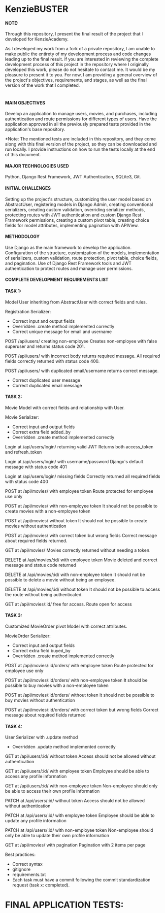 # KenzieBUSTER

<h4>NOTE:</h4>

Through this repository, I present the final result of the project that I developed for KenzieAcademy.

As I developed my work from a fork of a private repository, I am unable to make public the entirety of my development process and code changes leading up to the final result. If you are interested in reviewing the complete development process of this project in the repository where I originally developed this work, please do not hesitate to contact me. It would be my pleasure to present it to you. For now, I am providing a general overview of the project's objectives, requirements, and stages, as well as the final version of the work that I completed.
#

<h4>MAIN OBJECTIVES</h4>

Develop an application to manage users, movies, and purchases, including authentication and route permissions for different types of users.
Have the application approved in all the previously prepared tests provided in the application's base repository.

*Note: The mentioned tests are included in this repository, and they come along with this final version of the project, so they can be downloaded and run locally. I provide instructions on how to run the tests locally at the end of this document.

<h4>MAJOR TECHNOLOGIES USED</h4>
Python, Django Rest Framework, JWT Authentication, SQLite3, Git.

<h4>INITIAL CHALLENGES</h4>
Setting up the project's structure, customizing the user model based on AbstractUser, registering models in Django Admin, creating conventional serializers, creating custom validation, overriding serializer methods, protecting routes with JWT authentication and custom Django Rest Framework permissions, creating a custom pivot table, creating choice fields for model attributes, implementing pagination with APIView.

<h4>METHODOLOGY</h4>
Use Django as the main framework to develop the application. Configuration of the structure, customization of the models, implementation of serializers, custom validation, route protection, pivot table, choice fields, and pagination. Use of Django Rest Framework tools and JWT authentication to protect routes and manage user permissions.


<h4>COMPLETE DEVELOPMENT REQUIREMENTS LIST</h4>

<h4>TASK 1:</h4>

Model User inheriting from AbstractUser with correct fields and rules.

Registration Serializer:
- Correct input and output fields
- Overridden .create method implemented correctly
- Correct unique message for email and username

POST /api/users/ creating non-employee
Creates non-employee with false superuser and returns status code 201.

POST /api/users/ with incorrect body returns required message.
All required fields correctly returned with status code 400.

POST /api/users/ with duplicated email/username returns correct message.
- Correct duplicated user message
- Correct duplicated email message


<h4>TASK 2:</h4>

Movie Model with correct fields and relationship with User.

Movie Serializer:
- Correct input and output fields
- Correct extra field added_by
- Overridden .create method implemented correctly

Login at /api/users/login/ returning valid JWT
Returns both access_token and refresh_token

Login at /api/users/login/ with username/password
Django's default message with status code 401

Login at /api/users/login/ missing fields
Correctly returned all required fields with status code 400

POST at /api/movies/ with employee token
Route protected for employee use only

POST at /api/movies/ with non-employee token
It should not be possible to create movies with a non-employee token

POST at /api/movies/ without token
It should not be possible to create movies without authentication

POST at /api/movies/ with correct token but wrong fields
Correct message about required fields returned.

GET at /api/movies/
Movies correctly returned without needing a token.

DELETE at /api/movies/:id/ with employee token
Movie deleted and correct message and status code returned

DELETE at /api/movies/:id/ with non-employee token
It should not be possible to delete a movie without being an employee.

DELETE at /api/movies/:id/ without token
It should not be possible to access the route without being authenticated.

GET at /api/movies/:id/ free for access.
Route open for access


<h4>TASK 3:</h4>

Customized MovieOrder pivot Model with correct attributes.

MovieOrder Serializer:
- Correct input and output fields
- Correct extra field buyed_by
- Overridden .create method implemented correctly

POST at /api/movies/:id/orders/ with employee token
Route protected for employee use only

POST at /api/movies/:id/orders/ with non-employee token
It should be possible to buy movies with a non-employee token

POST at /api/movies/:id/orders/ without token
It should not be possible to buy movies without authentication

POST at /api/movies/:id/orders/ with correct token but wrong fields
Correct message about required fields returned


<h4>TASK 4:</h4>

User Serializer with .update method
- Overridden .update method implemented correctly

GET at /api/users/:id/ without token
Access should not be allowed without authentication

GET at /api/users/:id/ with employee token
Employee should be able to access any profile information

GET at /api/users/:id/ with non-employee token
Non-employee should only be able to access their own profile information

PATCH at /api/users/:id/ without token
Access should not be allowed without authentication

PATCH at /api/users/:id/ with employee token
Employee should be able to update any profile information

PATCH at /api/users/:id/ with non-employee token
Non-employee should only be able to update their own profile information

GET at /api/movies/ with pagination
Pagination with 2 items per page

Best practices:
- Correct syntax
- gitignore
- requirements.txt
- Each task must have a commit following the commit standardization request (task x: completed).

# FINAL APPLICATION TESTS:









<!-- 


PRINCIPAIS TECNOLOGIAS UTILIZADAS NO PROJETO
Python, Django Rest Framework, JWT Authentication, SQLite3, Git.


OBJETIVOS DO PROJETO
- Desenvolver uma aplicação para gerenciar usuários, filmes e compras, incluindo autenticação e permissões de rotas para diferentes tipos de usuário.
- Ter a aplicação aprovada em todos os testes previamente preparados e fornecidos no repositório base da aplicação. 

*Observação: Os testes mesncionados a cima constam neste repositório, seguem acompanhando esta versão finalizada do projeto, portanto, podem ser baixados e rodados localmente. Forneço as instruções de como rodar os testes localemnte ao final do presente documento.


DESAFIOS INICIAIS DO PROJETO
Configurar a estrutura do projeto, personalizar o modelo de usuário com base no AbstractUser, registrar modelos no Django Admin, criar serializers convencionais, criar validação personalizada, sobrescrever métodos de serializers, proteger rotas com autenticação JWT e permissões personalizadas do Django Rest Framework, criar tabela pivô personalizada, criar campos de escolha para atributos do modelo, implementar paginação com APIView.

METODOLOGIA
Utilizar o Django como framework principal para desenvolver a aplicação. Configuração da estrutura, personalização dos modelos, implementação dos serializers, validação personalizada, proteção de rotas, tabela pivô, campos de escolha e paginação. Utilização das ferramentas do Django Rest Framework e autenticação JWT para proteger rotas e gerenciar as permissões dos usuários.



CRITÉRIOS PARA O DESENVOLVIMENTO:

VISÃO GERAL

Configurar a estrutura do projeto, incluindo .gitignore, venv, requirements.txt;
Customizar usuário com base no AbstractUser;
Registrar models no Django Admin;
Serializers convencionais;
Validação customizada;
Sobrescrita de métodos de serializers;
Proteção de rotas via autenticação JWT e permissão customizada do Django Rest Framework;
Tabela Pivô customizada;
Campos de escolha para atributos de model;
Paginação com APIView;


LISTA DE REQUISITOS DE DESENVOLVIMENTO COMPLETA

TAREFA 1:

Model User herdando de AbstractUser com os campos e regras corretas.
Serializer de Registro:
- Campos de entrada e saída corretos
- Método .create sobrescrito corretamente
- Mensagem correta de unique em email e username

POST /api/users/ criando non employee
Cria non employee com superuser falso e status code 201.

POST /api/users/ body incorreto retornando mensagem de required.
Todas os campos obrigatórios retornando corretamente com status code 400.

POST /api/users/ com email/username duplicado, retornando mensagem correta.
- Mensagem de user duplicado correta
- Mensagem de email duplicado correta


TAREFA 2:
Model de Movie com campos e relacionamento com User correto.

Serializer de Movie:
- Campos de entrada e saída corretos
- Campo extra added_by correto
- Método .create sobrescrito corretamente


Login em /api/users/login/ retornando JWT válido
Retorna tanto o access_token quanto o refresh_token

Login em /api/users/login/ com username/password
Mensagem padrão do Django com Status code 401

Login em /api/users/login/ faltando campos
Retornado corretamente todos os campos obrigatórios com Status code 400

POST em /api/movies/ com token de employee
Rota protegida para uso apenas por employees

POST em /api/movies/ com token de non employee
Não deve ser possivel criar filmes com token de non employee

POST em /api/movies/ sem token
Não deve ser possivel criar filmes sem autenticação

POST em /api/movies/ com token correto mas campos errados
Retornada mensagem sobre os campos obrigatorios corretamente.

GET em /api/movies/
Retornados os filmes corretamente sem necessidade de token.

DELETE em /api/movies/:id/ com token de employee
Filme deletado e mensagem e status code corretos retornados

DELETE em /api/movies/:id/ com token de non employee
Nao deve ser possivel deletar filme sem ser employee.

DELETE em /api/movies/:id/ sem token
Não deve ser possivel acessar a rota sem estar autenticado.

GET em /api/movies/:id/ livre para acesso.
Rota aberta para acesso


TAREFA 3:

Model pivo MovieOrder customizada com atributos corretos.

Serializer de MovieOrder:
- Campos de entrada e saída corretos
- Campo extra buyed_by correto
- Método .create sobrescrito corretamente

POST em /api/movies/:id/orders/ com token de employee
Rota protegida para uso apenas por employees

POST em /api/movies/:id/orders/ com token de non employee
Deve ser possivel comprar filmes com token de non employee

POST em /api/movies/:id/orders/ sem token
Não deve ser possivel comprar filmes sem autenticação

POST em /api/movies/:id/orders/ com token correto mas campos errados
Retornada mensagem sobre os campos obrigatórios corretamente


TAREFA 4:

Serializer de User com método .update
- Método .update sobrescrito corretamente

GET em /api/users/:id/ sem token
Não deve ser permitido acesso sem autenticação

GET em /api/users/:id/ com token de employee
Employee deve poder acessar informação de qualquer perfil

GET em /api/users/:id/ com token de non employee
Non Employee deve poder acessar somente as informações do seu perfil

PATCH em /api/users/:id/ sem token
Não deve ser permitido acesso sem autenticação

PATCH em /api/users/:id/ com token de employee
Employee deve poder atualizar informação de qualquer perfil

PATCH em /api/users/:id/ com token de non employee
Non Employee deve poder atualizar somente as informações do seu perfil

GET em /api/movies/ com paginação
Paginação com 2 itens por página

Boas práticas:
- Sintaxe correta 
- gitignore 
- requirements.txt
- Cada tarefa deve possuir um commit seguindo o pedido na padronização de commit (tarefa x: finalizada)



-->








<!-- 



# M5 - Kenzie Buster

## Instalação dos pacotes de teste

- Verifique se os pacotes `pytest` e/ou `pytest-testdox` estão instalados globalmente em seu sistema:
```shell
pip list
```
- Caso seja listado o `pytest` e/ou `pytest-testdox` e/ou `pytest-django` em seu ambiente global, utilize os seguintes comando para desinstalá-los globalmente:
```shell
pip uninstall pytest
```

```shell
pip uninstall pytest-testdox
```

```shell
pip uninstall pytest-django
```

A partir disso, prossiga com os passos:

1. Crie seu ambiente virtual:
```bash
python -m venv venv
```

2. Ative seu venv:
```bash
# linux:
source venv/bin/activate

# windows:
.\venv\Scripts\activate

# git bash:
source venv/Scripts/activate
```

3. Instale o pacote `pytest-testdox`:
```shell
pip install pytest-testdox pytest-django
```

5. Vá até o arquivo `pytest.ini` e modifique o nome do projeto `my_project_name.settings` para o nome do **seu_projeto**.settings (onde se encontra o settings.py)

4. Agora é só rodar os testes no diretório principal do projeto:
```shell
pytest --testdox -vvs
```



## Rodando os testes de cada tarefa isoladamente

Ao fim de cada tarefa será possível executar uma suite de testes direcionada àquela tarefa específica. Lembre-se de sempre estar com o **virtual enviroment (venv) ativado**.

- Rodando testes da Tarefa 1:
```python
pytest --testdox -vvs tests/tarefas/t1/
```

- Rodando testes da Tarefa 2:
```python
pytest --testdox -vvs tests/tarefas/t2/
```

- Rodando testes da Tarefa 3:
```python
pytest --testdox -vvs tests/tarefas/t3/
```

- Rodando testes da Tarefa 4:
```python
pytest --testdox -vvs tests/tarefas/t4/
```


-->
